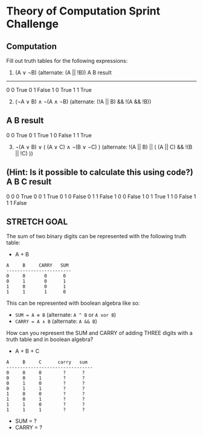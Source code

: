 # Theory of Computation Sprint Challenge

## Computation

Fill out truth tables for the following expressions:

1. (A ∨ ¬B) (alternate: (A || !B))
A     B     result
-------------------
0     0       True
0     1       False
1     0       True
1     1       True

2. (¬A ∨ B) ∧ ¬(A ∧ ¬B) (alternate: (!A || B) && !(A && !B))

A     B     result
-------------------
0     0       True
0     1       True
1     0       False
1     1       True

3. ¬(A ∨ B) ∨ ( (A ∨ C) ∧ ¬(B ∨ ¬C) ) (alternate: !(A || B) || ( (A || C) && !(B || !C) ))

(Hint: Is it possible to calculate this using code?)
A     B     C     result
-------------------------
0     0     0       True
0     0     1       True
0     1     0       False
0     1     1       False
1     0     0       False
1     0     1       True
1     1     0       False
1     1     1       False

## STRETCH GOAL

The sum of two binary digits can be represented with the following truth table:

* A + B
```
A     B     CARRY   SUM
------------------------
0     0       0      0
0     1       0      1
1     0       0      1
1     1       1      0
```
This can be represented with boolean algebra like so:

* `SUM = A ⊕ B`  (alternate: `A ^ B` or `A xor B`)
* `CARRY = A ∧ B`  (alternate: `A && B`)


How can you represent the SUM and CARRY of adding THREE digits with a truth table and in boolean algebra?

* A + B + C
```
A     B     C      carry   sum
--------------------------------
0     0     0        ?      ?
0     0     1        ?      ?
0     1     0        ?      ?
0     1     1        ?      ?
1     0     0        ?      ?
1     0     1        ?      ?
1     1     0        ?      ?
1     1     1        ?      ?
```
* SUM = ?
* CARRY = ?
